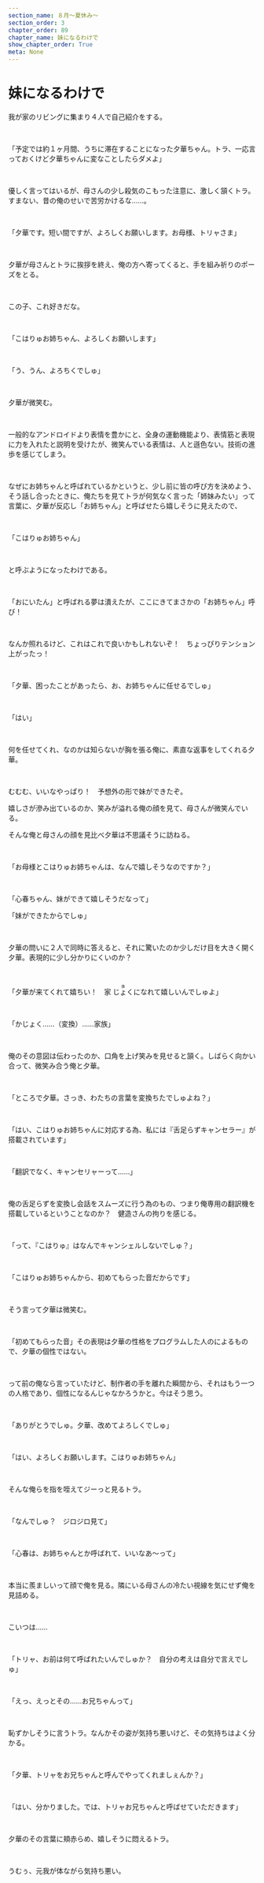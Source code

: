 ```yaml
---
section_name: ８月～夏休み～
section_order: 3
chapter_order: 89
chapter_name: 妹になるわけで
show_chapter_order: True
meta: None
---
```


# 妹になるわけで
<div class="novel_view" id="novel_honbun">
 <p id="L1">
  我が家のリビングに集まり４人で自己紹介をする。
 </p>
 <p id="L2">
  <br/>
 </p>
 <p id="L3">
  「予定では約１ヶ月間、うちに滞在することになった夕華ちゃん。トラ、一応言っておくけど夕華ちゃんに変なことしたらダメよ」
 </p>
 <p id="L4">
  <br/>
 </p>
 <p id="L5">
  優しく言ってはいるが、母さんの少し殺気のこもった注意に、激しく頷くトラ。すまない、昔の俺のせいで苦労かけるな……。
 </p>
 <p id="L6">
  <br/>
 </p>
 <p id="L7">
  「夕華です。短い間ですが、よろしくお願いします。お母様、トリャさま」
 </p>
 <p id="L8">
  <br/>
 </p>
 <p id="L9">
  夕華が母さんとトラに挨拶を終え、俺の方へ寄ってくると、手を組み祈りのポーズをとる。
 </p>
 <p id="L10">
  <br/>
 </p>
 <p id="L11">
  この子、これ好きだな。
 </p>
 <p id="L12">
  <br/>
 </p>
 <p id="L13">
  「こはりゅお姉ちゃん、よろしくお願いします」
 </p>
 <p id="L14">
  <br/>
 </p>
 <p id="L15">
  「う、うん、よろちくでしゅ」
 </p>
 <p id="L16">
  <br/>
 </p>
 <p id="L17">
  夕華が微笑む。
 </p>
 <p id="L18">
  <br/>
 </p>
 <p id="L19">
  一般的なアンドロイドより表情を豊かにと、全身の運動機能より、表情筋と表現に力を入れたと説明を受けたが、微笑んでいる表情は、人と遜色ない。技術の進歩を感じてしまう。
 </p>
 <p id="L20">
  <br/>
 </p>
 <p id="L21">
  なぜにお姉ちゃんと呼ばれているかというと、少し前に皆の呼び方を決めよう、そう話し合ったときに、俺たちを見てトラが何気なく言った「姉妹みたい」って言葉に、夕華が反応し「お姉ちゃん」と呼ばせたら嬉しそうに見えたので、
 </p>
 <p id="L22">
  <br/>
 </p>
 <p id="L23">
  「こはりゅお姉ちゃん」
 </p>
 <p id="L24">
  <br/>
 </p>
 <p id="L25">
  と呼ぶようになったわけである。
 </p>
 <p id="L26">
  <br/>
 </p>
 <p id="L27">
  「おにいたん」と呼ばれる夢は潰えたが、ここにきてまさかの「お姉ちゃん」呼び！
 </p>
 <p id="L28">
  <br/>
 </p>
 <p id="L29">
  なんか照れるけど、これはこれで良いかもしれないぞ！　ちょっぴりテンション上がったっ！
 </p>
 <p id="L30">
  <br/>
 </p>
 <p id="L31">
  「夕華、困ったことがあったら、お、お姉ちゃんに任せるでしゅ」
 </p>
 <p id="L32">
  <br/>
 </p>
 <p id="L33">
  「はい」
 </p>
 <p id="L34">
  <br/>
 </p>
 <p id="L35">
  何を任せてくれ、なのかは知らないが胸を張る俺に、素直な返事をしてくれる夕華。
 </p>
 <p id="L36">
  <br/>
 </p>
 <p id="L37">
  むむむ、いいなやっぱり！　予想外の形で妹ができたぞ。
 </p>
 <p id="L38">
  嬉しさが滲み出ているのか、笑みが溢れる俺の顔を見て、母さんが微笑んでいる。
 </p>
 <p id="L39">
  そんな俺と母さんの顔を見比べ夕華は不思議そうに訪ねる。
 </p>
 <p id="L40">
  <br/>
 </p>
 <p id="L41">
  「お母様とこはりゅお姉ちゃんは、なんで嬉しそうなのですか？」
 </p>
 <p id="L42">
  <br/>
 </p>
 <p id="L43">
  「心春ちゃん、妹ができて嬉しそうだなって」
 </p>
 <p id="L44">
  「妹ができたからでしゅ」
 </p>
 <p id="L45">
  <br/>
 </p>
 <p id="L46">
  夕華の問いに２人で同時に答えると、それに驚いたのか少しだけ目を大きく開く夕華。表現的に少し分かりにくいのか？
 </p>
 <p id="L47">
  <br/>
 </p>
 <p id="L48">
  「夕華が来てくれて嬉ちい！　家
  <ruby>
   <rb>
    じょく
   </rb>
   <rp>
    (
   </rp>
   <rt>
    族
   </rt>
   <rp>
    )
   </rp>
  </ruby>
  になれて嬉しいんでしゅよ」
 </p>
 <p id="L49">
  <br/>
 </p>
 <p id="L50">
  「かじょく……（変換）……家族」
 </p>
 <p id="L51">
  <br/>
 </p>
 <p id="L52">
  俺のその意図は伝わったのか、口角を上げ笑みを見せると頷く。しばらく向かい合って、微笑み合う俺と夕華。
 </p>
 <p id="L53">
  <br/>
 </p>
 <p id="L54">
  「ところで夕華。さっき、わたちの言葉を変換ちたでしゅよね？」
 </p>
 <p id="L55">
  <br/>
 </p>
 <p id="L56">
  「はい、こはりゅお姉ちゃんに対応する為、私には『舌足らずキャンセラー』が搭載されています」
 </p>
 <p id="L57">
  <br/>
 </p>
 <p id="L58">
  「翻訳でなく、キャンセリャーって……」
 </p>
 <p id="L59">
  <br/>
 </p>
 <p id="L60">
  俺の舌足らずを変換し会話をスムーズに行う為のもの、つまり俺専用の翻訳機を搭載しているということなのか？　健造さんの拘りを感じる。
 </p>
 <p id="L61">
  <br/>
 </p>
 <p id="L62">
  「って、『こはりゅ』はなんでキャンシェルしないでしゅ？」
 </p>
 <p id="L63">
  <br/>
 </p>
 <p id="L64">
  「こはりゅお姉ちゃんから、初めてもらった音だからです」
 </p>
 <p id="L65">
  <br/>
 </p>
 <p id="L66">
  そう言って夕華は微笑む。
 </p>
 <p id="L67">
  <br/>
 </p>
 <p id="L68">
  「初めてもらった音」その表現は夕華の性格をプログラムした人のによるもので、夕華の個性ではない。
 </p>
 <p id="L69">
  <br/>
 </p>
 <p id="L70">
  って前の俺なら言っていたけど、制作者の手を離れた瞬間から、それはもう一つの人格であり、個性になるんじゃなかろうかと。今はそう思う。
 </p>
 <p id="L71">
  <br/>
 </p>
 <p id="L72">
  「ありがとうでしゅ。夕華、改めてよろしくでしゅ」
 </p>
 <p id="L73">
  <br/>
 </p>
 <p id="L74">
  「はい、よろしくお願いします。こはりゅお姉ちゃん」
 </p>
 <p id="L75">
  <br/>
 </p>
 <p id="L76">
  そんな俺らを指を咥えてジーっと見るトラ。
 </p>
 <p id="L77">
  <br/>
 </p>
 <p id="L78">
  「なんでしゅ？　ジロジロ見て」
 </p>
 <p id="L79">
  <br/>
 </p>
 <p id="L80">
  「心春は、お姉ちゃんとか呼ばれて、いいなあ～って」
 </p>
 <p id="L81">
  <br/>
 </p>
 <p id="L82">
  本当に羨ましいって顔で俺を見る。隣にいる母さんの冷たい視線を気にせず俺を見詰める。
 </p>
 <p id="L83">
  <br/>
 </p>
 <p id="L84">
  こいつは……
 </p>
 <p id="L85">
  <br/>
 </p>
 <p id="L86">
  「トリャ、お前は何て呼ばれたいんでしゅか？　自分の考えは自分で言えでしゅ」
 </p>
 <p id="L87">
  <br/>
 </p>
 <p id="L88">
  「えっ、えっとその……お兄ちゃんって」
 </p>
 <p id="L89">
  <br/>
 </p>
 <p id="L90">
  恥ずかしそうに言うトラ。なんかその姿が気持ち悪いけど、その気持ちはよく分かる。
 </p>
 <p id="L91">
  <br/>
 </p>
 <p id="L92">
  「夕華、トリャをお兄ちゃんと呼んでやってくれましぇんか？」
 </p>
 <p id="L93">
  <br/>
 </p>
 <p id="L94">
  「はい、分かりました。では、トリャお兄ちゃんと呼ばせていただきます」
 </p>
 <p id="L95">
  <br/>
 </p>
 <p id="L96">
  夕華のその言葉に頬赤らめ、嬉しそうに悶えるトラ。
 </p>
 <p id="L97">
  <br/>
 </p>
 <p id="L98">
  うむぅ、元我が体ながら気持ち悪い。
 </p>
</div>

